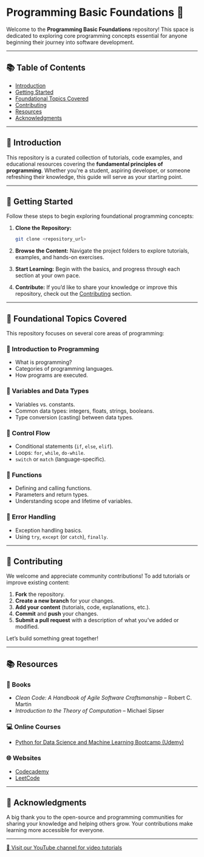# **Programming Basic Foundations** 🧱

Welcome to the **Programming Basic Foundations** repository! This space is dedicated to exploring core programming concepts essential for anyone beginning their journey into software development.

---

## **📚 Table of Contents**

- [Introduction](#introduction)
- [Getting Started](#getting-started)
- [Foundational Topics Covered](#foundational-topics-covered)
- [Contributing](#contributing)
- [Resources](#resources)
- [Acknowledgments](#acknowledgments)

---

## **🧭 Introduction**

This repository is a curated collection of tutorials, code examples, and educational resources covering the **fundamental principles of programming**. Whether you're a student, aspiring developer, or someone refreshing their knowledge, this guide will serve as your starting point.

---

## **🚀 Getting Started**

Follow these steps to begin exploring foundational programming concepts:

1. **Clone the Repository:**

   ```bash
   git clone <repository_url>
   ```

2. **Browse the Content:**
   Navigate the project folders to explore tutorials, examples, and hands-on exercises.

3. **Start Learning:**
   Begin with the basics, and progress through each section at your own pace.

4. **Contribute:**
   If you’d like to share your knowledge or improve this repository, check out the [Contributing](#contributing) section.

---

## **🧠 Foundational Topics Covered**

This repository focuses on several core areas of programming:

### 🔹 Introduction to Programming
- What is programming?
- Categories of programming languages.
- How programs are executed.

### 🔹 Variables and Data Types
- Variables vs. constants.
- Common data types: integers, floats, strings, booleans.
- Type conversion (casting) between data types.

### 🔹 Control Flow
- Conditional statements (`if`, `else`, `elif`).
- Loops: `for`, `while`, `do-while`.
- `switch` or `match` (language-specific).

### 🔹 Functions
- Defining and calling functions.
- Parameters and return types.
- Understanding scope and lifetime of variables.

### 🔹 Error Handling
- Exception handling basics.
- Using `try`, `except` (or `catch`), `finally`.

---

## **🤝 Contributing**

We welcome and appreciate community contributions! To add tutorials or improve existing content:

1. **Fork** the repository.
2. **Create a new branch** for your changes.
3. **Add your content** (tutorials, code, explanations, etc.).
4. **Commit** and **push** your changes.
5. **Submit a pull request** with a description of what you’ve added or modified.

Let’s build something great together!

---

## **📚 Resources**

### 📘 Books
- *Clean Code: A Handbook of Agile Software Craftsmanship* – Robert C. Martin  
- *Introduction to the Theory of Computation* – Michael Sipser

### 💻 Online Courses
- [Python for Data Science and Machine Learning Bootcamp (Udemy)](https://www.udemy.com/course/python-for-data-science-and-machine-learning-bootcamp/)

### 🌐 Websites
- [Codecademy](https://www.codecademy.com/)
- [LeetCode](https://leetcode.com/)

---

## **🙏 Acknowledgments**

A big thank you to the open-source and programming communities for sharing your knowledge and helping others grow. Your contributions make learning more accessible for everyone.

---

[🎥 Visit our YouTube channel for video tutorials](https://www.youtube.com/@CodeCraft-ll5nz/featured)